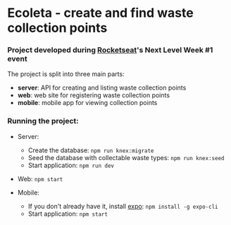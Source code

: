 # Ecoleta - create and find waste collection points 

### Project developed during [Rocketseat](https://rocketseat.com.br/)'s Next Level Week #1 event

The project is split into three main parts:
 - **server**: API for creating and listing waste collection points
 - **web**: web site for registering waste collection points
 - **mobile**: mobile app for viewing collection points

### Running the project:

 - Server: 
    - Create the database: `npm run knex:migrate`
    - Seed the database with collectable waste types: `npm run knex:seed`
    - Start application: `npm run dev`

 - Web: `npm start`

 - Mobile: 
    - If you don't already have it, install [expo](https://expo.io/): `npm install -g expo-cli`
    - Start application: `npm start`
